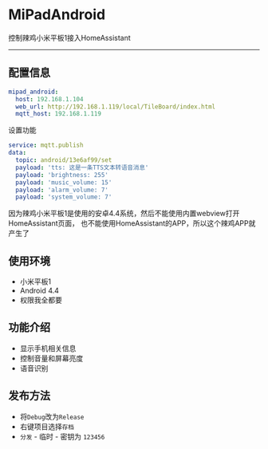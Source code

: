 # MiPadAndroid

控制辣鸡小米平板1接入HomeAssistant

---

## 配置信息

```yaml
mipad_android:
  host: 192.168.1.104
  web_url: http://192.168.1.119/local/TileBoard/index.html
  mqtt_host: 192.168.1.119
```

设置功能
```yaml
service: mqtt.publish
data:
  topic: android/13e6af99/set
  payload: 'tts: 这是一条TTS文本转语音消息'
  payload: 'brightness: 255'
  payload: 'music_volume: 15'
  payload: 'alarm_volume: 7'
  payload: 'system_volume: 7'
```

因为辣鸡小米平板1是使用的安卓4.4系统，然后不能使用内置webview打开HomeAssistant页面，
也不能使用HomeAssistant的APP，所以这个辣鸡APP就产生了

## 使用环境

- 小米平板1
- Android 4.4
- 权限我全都要

## 功能介绍
- 显示手机相关信息
- 控制音量和屏幕亮度
- 语音识别

## 发布方法

- 将`Debug`改为`Release`
- 右键项目选择`存档`
- `分发` - 临时 - 密钥为 `123456`